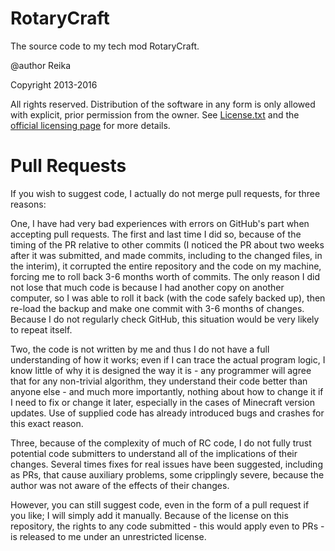 RotaryCraft
===========

The source code to my tech mod RotaryCraft.

@author Reika

Copyright 2013-2016

All rights reserved.
Distribution of the software in any form is only allowed with
explicit, prior permission from the owner.
See [License.txt](License.txt) and the [official licensing page](https://sites.google.com/site/reikasminecraft/licensing) for more details.


Pull Requests
=============
If you wish to suggest code, I actually do not merge pull requests, for three reasons:

One, I have had very bad experiences with errors on GitHub's part when accepting pull requests. The first and last time I did so, because of the timing of the PR relative to other commits (I noticed the PR about two weeks after it was submitted, and made commits, including to the changed files, in the interim), it corrupted the entire repository and the code on my machine, forcing me to roll back 3-6 months worth of commits. The only reason I did not lose that much code is because I had another copy on another computer, so I was able to roll it back (with the code safely backed up), then re-load the backup and make one commit with 3-6 months of changes. Because I do not regularly check GitHub, this situation would be very likely to repeat itself.

Two, the code is not written by me and thus I do not have a full understanding of how it works; even if I can trace the actual program logic, I know little of why it is designed the way it is - any programmer will agree that for any non-trivial algorithm, they understand their code better than anyone else - and much more importantly, nothing about how to change it if I need to fix or change it later, especially in the cases of Minecraft version updates. Use of supplied code has already introduced bugs and crashes for this exact reason.

Three, because of the complexity of much of RC code, I do not fully trust potential code submitters to understand all of the implications of their changes. Several times fixes for real issues have been suggested, including as PRs, that cause auxiliary problems, some cripplingly severe, because the author was not aware of the effects of their changes.

However, you can still suggest code, even in the form of a pull request if you like; I will simply add it manually.
Because of the license on this repository, the rights to any code submitted - this would apply even to PRs - is released to me under an unrestricted license.

